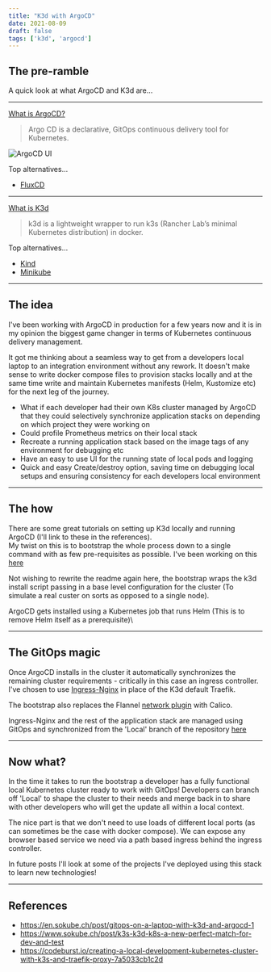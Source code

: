 ```yaml
---
title: "K3d with ArgoCD"
date: 2021-08-09
draft: false
tags: ['k3d', 'argocd']
---
```


## The pre-ramble
A quick look at what ArgoCD and K3d are...

---
[What is ArgoCD?](https://argoproj.github.io/argo-cd/#what-is-argo-cd)
> Argo CD is a declarative, GitOps continuous delivery tool for Kubernetes.

![ArgoCD UI](https://argoproj.github.io/argo-cd/assets/argocd-ui.gif "ArgoCD")

Top alternatives...
- [FluxCD](https://fluxcd.io/)
---
[What is K3d](https://k3d.io/)
> k3d is a lightweight wrapper to run k3s (Rancher Lab’s minimal Kubernetes distribution) in docker.

Top alternatives...
- [Kind](https://kind.sigs.k8s.io/)
- [Minikube](https://minikube.sigs.k8s.io/docs/start/)
---
## The idea
I've been working with ArgoCD in production for a few years now and it is in my opinion the biggest game changer in terms of Kubernetes continuous delivery management.

It got me thinking about a seamless way to get from a developers local laptop to an integration environment without any rework. It doesn't make sense to write docker compose files to provision stacks locally and at the same time write and maintain Kubernetes manifests (Helm, Kustomize etc) for the next leg of the journey.

- What if each developer had their own K8s cluster managed by ArgoCD that they could selectively synchronize application stacks on depending on which project they were working on
- Could profile Prometheus metrics on their local stack
- Recreate a running application stack based on the image tags of any environment for debugging etc
- Have an easy to use UI for the running state of local pods and logging
- Quick and easy Create/destroy option, saving time on debugging local setups and ensuring consistency for each developers local environment

---
## The how

There are some great tutorials on setting up K3d locally and running ArgoCD (I'll link to these in the references).\
My twist on this is to bootstrap the whole process down to a single command with as few pre-requisites as possible. I've been working on this [here](https://github.com/davidwmcneill/gitops-playground)

Not wishing to rewrite the readme again here, the bootstrap wraps the k3d install script passing in a base level configuration for the cluster (To simulate a real custer on sorts as opposed to a single node).

ArgoCD gets installed using a Kubernetes job that runs Helm (This is to remove Helm itself as a prerequisite)\

---
## The GitOps magic

Once ArgoCD installs in the cluster it automatically synchronizes the remaining cluster requirements - critically in this case an ingress controller. I've chosen to use [Ingress-Nginx](https://kubernetes.github.io/ingress-nginx/) in place of the K3d default Traefik.

The bootstrap also replaces the Flannel [network plugin](https://kubernetes.io/docs/concepts/extend-kubernetes/compute-storage-net/network-plugins/) with Calico.

Ingress-Nginx and the rest of the application stack are managed using GitOps and synchronized from the 'Local' branch of the repository [here](https://github.com/davidwmcneill/gitops-playground-apps)

---
## Now what?
In the time it takes to run the bootstrap a developer has a fully functional local Kubernetes cluster ready to work with GitOps! Developers can branch off 'Local' to shape the cluster to their needs and merge back in to share with other developers who will get the update all within a local context.

The nice part is that we don't need to use loads of different local ports (as can sometimes be the case with docker compose). We can expose any browser based service we need via a path based ingress behind the ingress controller.


In future posts I'll look at some of the projects I've deployed using this stack to learn new technologies!


---
## References

- https://en.sokube.ch/post/gitops-on-a-laptop-with-k3d-and-argocd-1
- https://www.sokube.ch/post/k3s-k3d-k8s-a-new-perfect-match-for-dev-and-test
- https://codeburst.io/creating-a-local-development-kubernetes-cluster-with-k3s-and-traefik-proxy-7a5033cb1c2d